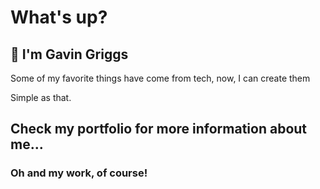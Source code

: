 # What's up?

## 👋 I'm Gavin Griggs

Some of my favorite things have come from tech, now, I can create them

Simple as that.

## Check my portfolio for more information about me... 
### Oh and my work, of course!
